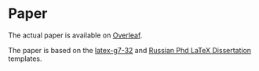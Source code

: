 # Paper
The actual paper is available on [Overleaf](https://www.overleaf.com/read/dpccbdqdvwvj).

The paper is based on the [latex-g7-32](https://github.com/latex-g7-32/latex-g7-32) and
[Russian Phd LaTeX Dissertation](https://github.com/AndreyAkinshin/Russian-Phd-LaTeX-Dissertation-Template)
templates.
